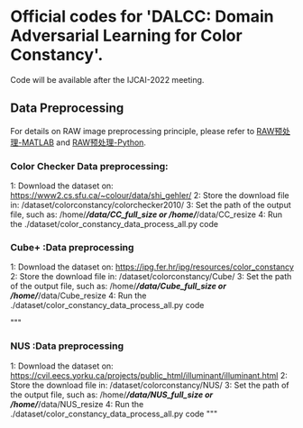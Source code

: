 #  Official codes for 'DALCC: Domain Adversarial Learning for Color Constancy'.

Code will be  available after the IJCAI-2022 meeting.

## Data Preprocessing

For details on RAW image preprocessing principle, please refer to  [RAW预处理-MATLAB](https://ridiqulous.com/process-raw-data-using-matlab-and-dcraw/comment-page-3/#comments/) and [RAW预处理-Python](https://nbviewer.org/github/yourwanghao/CMUComputationalPhotography/blob/master/class2/notebook2.ipynb/).  


### Color Checker Data preprocessing:
1: Download the dataset on: https://www2.cs.sfu.ca/~colour/data/shi_gehler/
2: Store the download file in: /dataset/colorconstancy/colorchecker2010/
3: Set the path of the output file, such as: /home/***/data/CC_full_size or /home/***/data/CC_resize
4: Run the ./dataset/color_constancy_data_process_all.py code

### Cube+ :Data preprocessing
1: Download the dataset on: https://ipg.fer.hr/ipg/resources/color_constancy
2: Store the download file in: /dataset/colorconstancy/Cube/
3: Set the path of the output file, such as: /home/***/data/Cube_full_size or /home/***/data/Cube_resize
4: Run the ./dataset/color_constancy_data_process_all.py code


"""
### NUS :Data preprocessing
1: Download the dataset on: https://cvil.eecs.yorku.ca/projects/public_html/illuminant/illuminant.html
2: Store the download file in: /dataset/colorconstancy/NUS/
3: Set the path of the output file, such as: /home/***/data/NUS_full_size or /home/***/data/NUS_resize
4: Run the ./dataset/color_constancy_data_process_all.py code
"""
